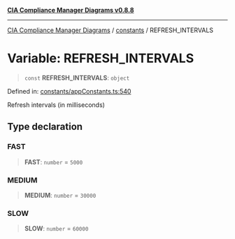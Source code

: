 [**CIA Compliance Manager Diagrams v0.8.8**](../../README.md)

***

[CIA Compliance Manager Diagrams](../../modules.md) / [constants](../README.md) / REFRESH\_INTERVALS

# Variable: REFRESH\_INTERVALS

> `const` **REFRESH\_INTERVALS**: `object`

Defined in: [constants/appConstants.ts:540](https://github.com/Hack23/cia-compliance-manager/blob/88094f2c4c350fd10a1e440c3eab70aedd819944/src/constants/appConstants.ts#L540)

Refresh intervals (in milliseconds)

## Type declaration

### FAST

> **FAST**: `number` = `5000`

### MEDIUM

> **MEDIUM**: `number` = `30000`

### SLOW

> **SLOW**: `number` = `60000`
